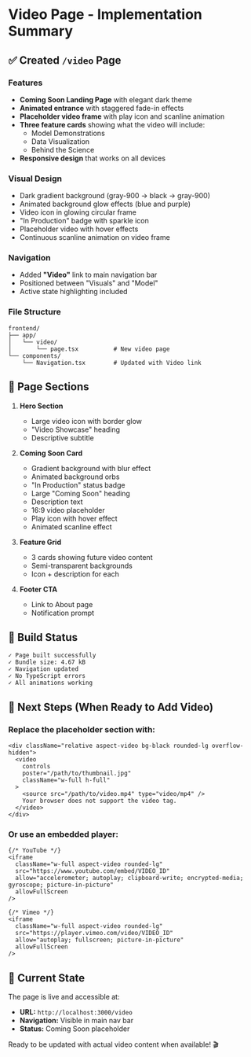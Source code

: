 # Video Page - Implementation Summary

## ✅ Created `/video` Page

### Features
- **Coming Soon Landing Page** with elegant dark theme
- **Animated entrance** with staggered fade-in effects
- **Placeholder video frame** with play icon and scanline animation
- **Three feature cards** showing what the video will include:
  - Model Demonstrations
  - Data Visualization
  - Behind the Science
- **Responsive design** that works on all devices

### Visual Design
- Dark gradient background (gray-900 → black → gray-900)
- Animated background glow effects (blue and purple)
- Video icon in glowing circular frame
- "In Production" badge with sparkle icon
- Placeholder video with hover effects
- Continuous scanline animation on video frame

### Navigation
- Added **"Video"** link to main navigation bar
- Positioned between "Visuals" and "Model"
- Active state highlighting included

### File Structure
```
frontend/
├── app/
│   └── video/
│       └── page.tsx          # New video page
└── components/
    └── Navigation.tsx        # Updated with Video link
```

## 🎨 Page Sections

1. **Hero Section**
   - Large video icon with border glow
   - "Video Showcase" heading
   - Descriptive subtitle

2. **Coming Soon Card**
   - Gradient background with blur effect
   - Animated background orbs
   - "In Production" status badge
   - Large "Coming Soon" heading
   - Description text
   - 16:9 video placeholder
   - Play icon with hover effect
   - Animated scanline effect

3. **Feature Grid**
   - 3 cards showing future video content
   - Semi-transparent backgrounds
   - Icon + description for each

4. **Footer CTA**
   - Link to About page
   - Notification prompt

## 🚀 Build Status
```
✓ Page built successfully
✓ Bundle size: 4.67 kB
✓ Navigation updated
✓ No TypeScript errors
✓ All animations working
```

## 📝 Next Steps (When Ready to Add Video)

### Replace the placeholder section with:
```tsx
<div className="relative aspect-video bg-black rounded-lg overflow-hidden">
  <video 
    controls 
    poster="/path/to/thumbnail.jpg"
    className="w-full h-full"
  >
    <source src="/path/to/video.mp4" type="video/mp4" />
    Your browser does not support the video tag.
  </video>
</div>
```

### Or use an embedded player:
```tsx
{/* YouTube */}
<iframe
  className="w-full aspect-video rounded-lg"
  src="https://www.youtube.com/embed/VIDEO_ID"
  allow="accelerometer; autoplay; clipboard-write; encrypted-media; gyroscope; picture-in-picture"
  allowFullScreen
/>

{/* Vimeo */}
<iframe
  className="w-full aspect-video rounded-lg"
  src="https://player.vimeo.com/video/VIDEO_ID"
  allow="autoplay; fullscreen; picture-in-picture"
  allowFullScreen
/>
```

## 🎯 Current State
The page is live and accessible at:
- **URL:** `http://localhost:3000/video`
- **Navigation:** Visible in main nav bar
- **Status:** Coming Soon placeholder

Ready to be updated with actual video content when available! 🎬
